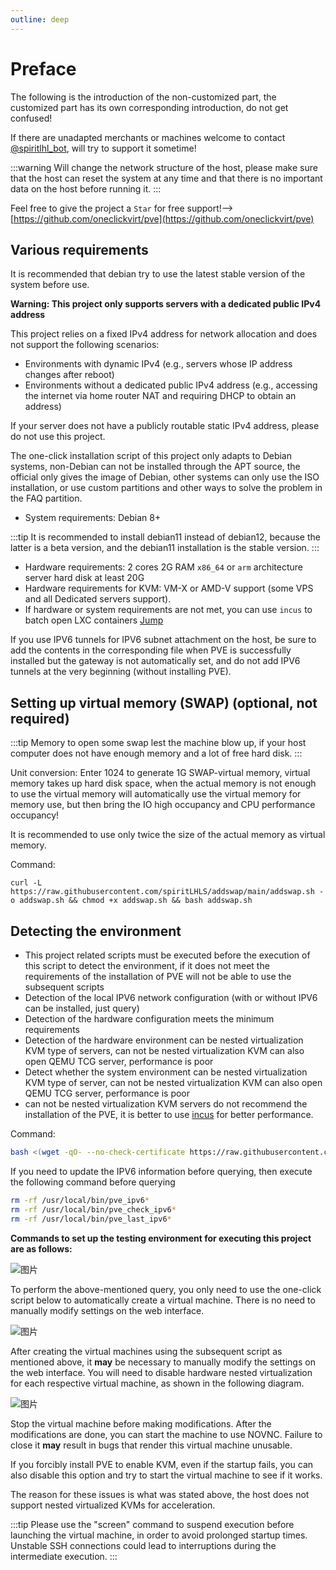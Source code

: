 ```yaml
---
outline: deep
---
```


# Preface

The following is the introduction of the non-customized part, the customized part has its own corresponding introduction, do not get confused!

If there are unadapted merchants or machines welcome to contact [@spiritlhl_bot](https://t.me/spiritlhl_bot), will try to support it sometime!

:::warning
Will change the network structure of the host, please make sure that the host can reset the system at any time and that there is no important data on the host before running it.
:::

Feel free to give the project a ```Star``` for free support!-->[https://github.com/oneclickvirt/pve](https://github.com/oneclickvirt/pve)

## Various requirements

It is recommended that debian try to use the latest stable version of the system before use.

**Warning: This project only supports servers with a dedicated public IPv4 address**

This project relies on a fixed IPv4 address for network allocation and does not support the following scenarios:

* Environments with dynamic IPv4 (e.g., servers whose IP address changes after reboot)
* Environments without a dedicated public IPv4 address (e.g., accessing the internet via home router NAT and requiring DHCP to obtain an address)

If your server does not have a publicly routable static IPv4 address, please do not use this project.

The one-click installation script of this project only adapts to Debian systems, non-Debian can not be installed through the APT source, the official only gives the image of Debian, other systems can only use the ISO installation, or use custom partitions and other ways to solve the problem in the FAQ partition.

- System requirements: Debian 8+

:::tip
It is recommended to install debian11 instead of debian12, because the latter is a beta version, and the debian11 installation is the stable version.
:::

- Hardware requirements: 2 cores 2G RAM ``x86_64`` or ``arm`` architecture server hard disk at least 20G
- Hardware requirements for KVM: VM-X or AMD-V support (some VPS and all Dedicated servers support).
- If hardware or system requirements are not met, you can use ```incus``` to batch open LXC containers [Jump](https://github.com/oneclickvirt/incus)

If you use IPV6 tunnels for IPV6 subnet attachment on the host, be sure to add the contents in the corresponding file when PVE is successfully installed but the gateway is not automatically set, and do not add IPV6 tunnels at the very beginning (without installing PVE).

## Setting up virtual memory (SWAP) (optional, not required)

:::tip
Memory to open some swap lest the machine blow up, if your host computer does not have enough memory and a lot of free hard disk.
:::

Unit conversion: Enter 1024 to generate 1G SWAP-virtual memory, virtual memory takes up hard disk space, when the actual memory is not enough to use the virtual memory will automatically use the virtual memory for memory use, but then bring the IO high occupancy and CPU performance occupancy!

It is recommended to use only twice the size of the actual memory as virtual memory.

Command:

```shell
curl -L https://raw.githubusercontent.com/spiritLHLS/addswap/main/addswap.sh -o addswap.sh && chmod +x addswap.sh && bash addswap.sh
```

## Detecting the environment

- This project related scripts must be executed before the execution of this script to detect the environment, if it does not meet the requirements of the installation of PVE will not be able to use the subsequent scripts 
- Detection of the local IPV6 network configuration (with or without IPV6 can be installed, just query) 
- Detection of the hardware configuration meets the minimum requirements 
- Detection of the hardware environment can be nested virtualization KVM type of servers, can not be nested virtualization KVM can also open QEMU TCG server, performance is poor 
- Detect whether the system environment can be nested virtualization KVM type of server, can not be nested virtualization KVM can also open QEMU TCG server, performance is poor 
- can not be nested virtualization KVM servers do not recommend the installation of the PVE, it is better to use [incus](https://github.com/oneclickvirt/incus) for better performance.

Command:

```bash
bash <(wget -qO- --no-check-certificate https://raw.githubusercontent.com/oneclickvirt/pve/main/scripts/check_kernal.sh)
```

If you need to update the IPV6 information before querying, then execute the following command before querying

```bash
rm -rf /usr/local/bin/pve_ipv6*
rm -rf /usr/local/bin/pve_check_ipv6*
rm -rf /usr/local/bin/pve_last_ipv6*
```

**Commands to set up the testing environment for executing this project are as follows:**

![图片](images/pve_kvm_1.png)

To perform the above-mentioned query, you only need to use the one-click script below to automatically create a virtual machine. There is no need to manually modify settings on the web interface.

![图片](images/pve_kvm_2.png)

After creating the virtual machines using the subsequent script as mentioned above, it **may** be necessary to manually modify the settings on the web interface. You will need to disable hardware nested virtualization for each respective virtual machine, as shown in the following diagram.

![图片](images/pve_kvm_3.png)

Stop the virtual machine before making modifications. After the modifications are done, you can start the machine to use NOVNC. Failure to close it **may** result in bugs that render this virtual machine unusable.

If you forcibly install PVE to enable KVM, even if the startup fails, you can also disable this option and try to start the virtual machine to see if it works.

The reason for these issues is what was stated above, the host does not support nested virtualized KVMs for acceleration.

:::tip
Please use the "screen" command to suspend execution before launching the virtual machine, in order to avoid prolonged startup times. Unstable SSH connections could lead to interruptions during the intermediate execution.
:::

<br/>
<br/>

